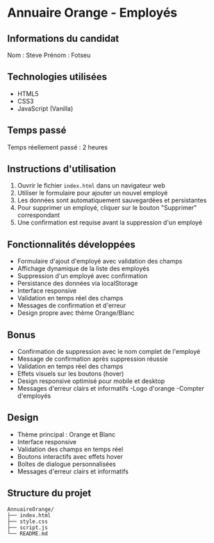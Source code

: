 # Annuaire Orange - Employés

## Informations du candidat
Nom : Steve 
Prénom : Fotseu

## Technologies utilisées

- HTML5
- CSS3
- JavaScript (Vanilla)

## Temps passé
Temps réellement passé : 2 heures

## Instructions d'utilisation

1. Ouvrir le fichier `index.html` dans un navigateur web
2. Utiliser le formulaire pour ajouter un nouvel employé
3. Les données sont automatiquement sauvegardées et persistantes
4. Pour supprimer un employé, cliquer sur le bouton "Supprimer" correspondant
5. Une confirmation est requise avant la suppression d'un employé

## Fonctionnalités développées

- Formulaire d'ajout d'employé avec validation des champs
- Affichage dynamique de la liste des employés
- Suppression d'un employé avec confirmation
- Persistance des données via localStorage
- Interface responsive
- Validation en temps réel des champs
- Messages de confirmation et d'erreur
- Design propre avec thème Orange/Blanc

## Bonus

- Confirmation de suppression avec le nom complet de l'employé
- Message de confirmation après suppression réussie
- Validation en temps réel des champs
- Effets visuels sur les boutons (hover)
- Design responsive optimisé pour mobile et desktop
- Messages d'erreur clairs et informatifs
-Logo d'orange
-Compter d'employés

## Design

- Thème principal : Orange et Blanc
- Interface responsive
- Validation des champs en temps réel
- Boutons interactifs avec effets hover
- Boîtes de dialogue personnalisées
- Messages d'erreur clairs et informatifs

## Structure du projet

```
AnnuaireOrange/
├── index.html
├── style.css
├── script.js
└── README.md
```

